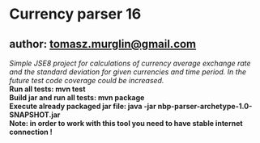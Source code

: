 Currency parser 16
==============

author: tomasz.murglin@gmail.com
--------------

*Simple JSE8 project for calculations of currency average exchange rate and the standard deviation for given currencies and time period.*
*In the future test code coverage could be increased.*  
**Run all tests: mvn test**  
**Build jar and run all tests: mvn package**  
**Execute already packaged jar file: java -jar nbp-parser-archetype-1.0-SNAPSHOT.jar**  
**Note: in order to work with this tool you need to have stable internet connection !**
